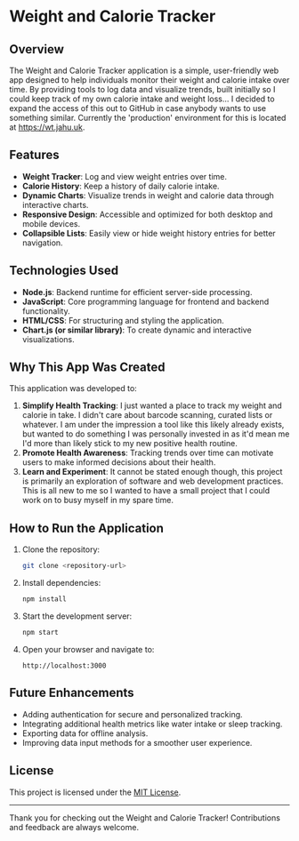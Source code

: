 # Weight and Calorie Tracker

## Overview
The Weight and Calorie Tracker application is a simple, user-friendly web app designed to help individuals monitor their weight and calorie intake over time. By providing tools to log data and visualize trends, built initially so I could keep track of my own calorie intake and weight loss... I decided to expand the access of this out to GitHub in case anybody wants to use something similar. Currently the 'production' environment for this is located at https://wt.jahu.uk.

## Features
- **Weight Tracker**: Log and view weight entries over time.
- **Calorie History**: Keep a history of daily calorie intake.
- **Dynamic Charts**: Visualize trends in weight and calorie data through interactive charts.
- **Responsive Design**: Accessible and optimized for both desktop and mobile devices.
- **Collapsible Lists**: Easily view or hide weight history entries for better navigation.

## Technologies Used
- **Node.js**: Backend runtime for efficient server-side processing.
- **JavaScript**: Core programming language for frontend and backend functionality.
- **HTML/CSS**: For structuring and styling the application.
- **Chart.js (or similar library)**: To create dynamic and interactive visualizations.

## Why This App Was Created
This application was developed to:
1. **Simplify Health Tracking**: I just wanted a place to track my weight and calorie in take. I didn't care about barcode scanning, curated lists or whatever. I am under the impression a tool like this likely already exists, but wanted to do something I was personally invested in as it'd mean me I'd more than likely stick to my new positive health routine.
2. **Promote Health Awareness**: Tracking trends over time can motivate users to make informed decisions about their health.
3. **Learn and Experiment**: It cannot be stated enough though, this project is primarily an exploration of software and web development practices. This is all new to me so I wanted to have a small project that I could work on to busy myself in my spare time.

## How to Run the Application
1. Clone the repository:
   ```bash
   git clone <repository-url>
   ```
2. Install dependencies:
   ```bash
   npm install
   ```
3. Start the development server:
   ```bash
   npm start
   ```
4. Open your browser and navigate to:
   ```
   http://localhost:3000
   ```

## Future Enhancements
- Adding authentication for secure and personalized tracking.
- Integrating additional health metrics like water intake or sleep tracking.
- Exporting data for offline analysis.
- Improving data input methods for a smoother user experience.

## License
This project is licensed under the [MIT License](LICENSE).

---

Thank you for checking out the Weight and Calorie Tracker! Contributions and feedback are always welcome.
